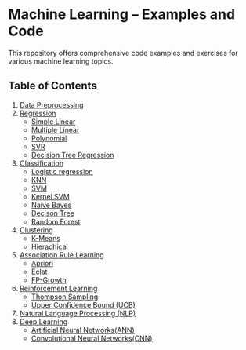 # Machine Learning – Examples and Code

This repository offers comprehensive code examples and exercises for various machine learning topics.

## Table of Contents

1. [Data Preprocessing](./DataPreprocessing/)
2. [Regression](./Regression/)
   - [Simple Linear](./Regression/Simple_Linear_Regression/)
   - [Multiple Linear](./Regression/Multiple_Linear_Regression/)
   - [Polynomial](./Regression/Polynomial_Regression/)
   - [SVR](./Regression/SVR/)
   - [Decision Tree Regression](./Regression/Decision_Tree_Regression/)
3. [Classification](./Classification/)
   - [Logistic regression](./Classification/Logistic_regression/)
   - [KNN](./Classification/KNN/)
   - [SVM](./Classification/SVM/)
   - [Kernel SVM](./Classification/Kernel_SVM/)
   - [Naive Bayes](./Classification/Naive_bayes/)
   - [Decison Tree](./Classification/Decison_Tree/)
   - [Random Forest](./Classification/Random_forest/)
4. [Clustering](./Clustering/)
   - [K-Means](./Clustering/K-Means/)
   - [Hierachical](./Clustering/Hierachical/)
5. [Association Rule Learning](./AssociationRuleLearning/)
   - [Apriori](./AssociationRuleLearning/Apriori/)
   - [Eclat](./AssociationRuleLearning/Eclat/)
   - [FP-Growth](./AssociationRuleLearning/FP-Growth/)
6. [Reinforcement Learning](./ReinforcementLearning/)
   - [Thompson Sampling](./ReinforcementLearning/ThompsonSampling/)
   - [Upper Confidence Bound (UCB)](./ReinforcementLearning/UpperConfidenceBound(UCB)/)
7. [Natural Language Processing (NLP)](./NaturalLanguageProcessing/)
8. [Deep Learning](./DeepLearning/)
   - [Artificial Neural Networks(ANN)](./DeepLearning/ArtificialNeuralNetworks(ANN)/)
   - [Convolutional Neural Networks(CNN)](./DeepLearning/ConvolutionalNeuralNetworks(CNN)/)
